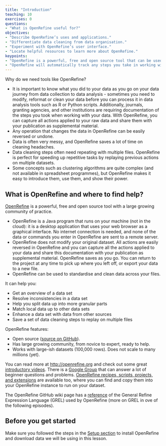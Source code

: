 ```yaml
---
title: "Introduction"
teaching: 10
exercises: 0
questions:
- "What is OpenRefine useful for?"
objectives:
- "Describe OpenRefine’s uses and applications."
- "Differentiate data cleaning from data organisation."
- "Experiment with OpenRefine’s user interface."
- "Locate helpful resources to learn more about OpenRefine."
keypoints:
- "OpenRefine is a powerful, free and open source tool that can be used for data cleaning."
- "OpenRefine will automatically track any steps you take in working with your data."
---
```


Why do we need tools like OpenRefine?

- It is important to know what you did to your data as you go on your data journey from data collection to 
data analysis - sometimes you need to modify, reformat or clean your data before you can process it in 
data analysis tools such as R or Python scripts. Additionally, journals,
  granting agencies, and other institutions are requiring documentation of the
  steps you took when working with your data. With OpenRefine, you can capture
  all actions applied to your raw data and share them with your publication as
  supplemental material.
- Any operation that changes the data in OpenRefine can be easily reversed or
  undone.
- Data is often very messy, and OpenRefine saves a lot of time on cleaning
  headaches.
- Data cleaning steps often need repeating with multiple files. OpenRefine is
  perfect for speeding up repetitive tasks by replaying previous actions on
  multiple datasets.
- Some concepts such as clustering algorithms are quite complex (and not available in spreadsheet programmes), 
but OpenRefine
  makes it easy to introduce them, use them, and show their power.
 
## What is OpenRefine and where to find help?
[OpenRefine](http://openrefine.org) is a powerful, free and open source tool with a large growing community of practice. 

  - OpenRefine is a Java program that runs on your machine (not in the cloud): it is a desktop application that uses your web browser as a graphical interface. No internet connection is needed, and none of the data or commands you enter in OpenRefine are sent to a remote server.
  - OpenRefine does not modify your original dataset. All actions are easily reversed in OpenRefine and you can capture all the actions applied to your data and share this documentation with your publication as supplemental material. OpenRefine saves as you go. You can return to the project at any time to pick up where you left off, or export your data to a new file.
 - OpenRefine can be used to standardise and clean data across your files.
    
It can help you:

- Get an overview of a data set
- Resolve inconsistencies in a data set
- Help you split data up into more granular parts
- Match local data up to other data sets
- Enhance a data set with data from other sources
- Save a set of data cleaning steps to replay on multiple files

OpenRefine features:
* Open source ([source on GitHub](https://github.com/OpenRefine/OpenRefine)).
* Has large growing community, from novice to expert, ready to help.
* Works with large-ish datasets (100,000 rows). Does not scale to many millions (yet).

You can read more at <http://openrefine.org> and check out some great [introductory videos](https://www.youtube.com/channel/UCqwSVsJ8CWD9pQUZDbJC1ew). There is a [Google Group](https://groups.google.com/forum/#!forum/openrefine) that can 
answer a lot of beginner questions and problems. 
[OpenRefine recipes, scripts, projects, and extensions](https://github.com/OpenRefine/OpenRefine/wiki/Recipes) are available too, where you can find and copy them into your OpenRefine instance to run on your dataset.

The OpenRefine GitHub wiki page has a [reference](https://github.com/OpenRefine/OpenRefine/wiki/GREL-Functions) of the General Refine Expression Language (GREL) used by OpenRefine (more on GREL in ove of the following episodes).

## Before you get started
 
Make sure you followed the steps in the [Setup section](../setup.html) to install OpenRefine and download data we will 
be using in this lesson.
